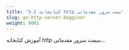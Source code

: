 ```yaml
---
title: '5.1 کتابخانه http سمت سرور مقدماتی'
slug: go-http-server-begginer
weight: 9001
---
```


آموزش کتابخانه http سمت سرور مقدماتی...
